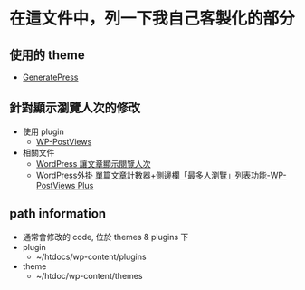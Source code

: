 # 在這文件中，列一下我自己客製化的部分
## 使用的 theme
  * [GeneratePress](https://generatepress.com/)

## 針對顯示瀏覽人次的修改
  * 使用 plugin
    * [WP-PostViews](https://tw.wordpress.org/plugins/wp-postviews/)
  * 相關文件
    * [WordPress 讓文章顯示閱覽人次](https://hozidesign.com/654/wordpress%E8%AE%93%E6%96%87%E7%AB%A0%E9%A1%AF%E7%A4%BA%E9%96%B1%E8%A6%BD%E4%BA%BA%E6%AC%A1)
    * [WordPress外掛 單篇文章計數器+側邊欄「最多人瀏覽」列表功能-WP-PostViews Plus](https://briian.com/363/)

## path information
  * 通常會修改的 code, 位於 themes & plugins 下 
  * plugin
    * ~/htdocs/wp-content/plugins
  * theme
    * ~/htdoc/wp-content/themes
